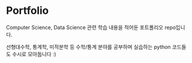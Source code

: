 # Portfolio
Computer Science, Data Science 관련 학습 내용을 적어둔 포트폴리오 repo입니다. 

선형대수학, 통계학, 미적분학 등 수학/통계 분야를 공부하며 실습하는 python 코드들도 수시로 모아둡니다 :)
